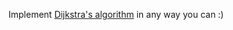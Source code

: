 <div class="md"><p>Implement <a href="http://en.wikipedia.org/wiki/Dijkstra's_algorithm">Dijkstra's algorithm</a> in any way you can :)</p>
</div>

